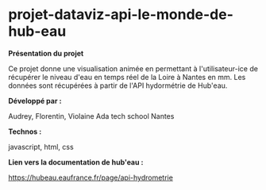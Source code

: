 # projet-dataviz-api-le-monde-de-hub-eau

**Présentation du projet**

Ce projet donne une visualisation animée en permettant à l'utilisateur-ice de récupérer le niveau d'eau en temps réel de la Loire à Nantes en mm. Les données sont récupérées à partir de l'API hydormétrie de Hub'eau.

**Développé par :**

Audrey, Florentin, Violaine
Ada tech school Nantes

**Technos :**

javascript, html, css

**Lien vers la documentation de hub'eau :**

https://hubeau.eaufrance.fr/page/api-hydrometrie





